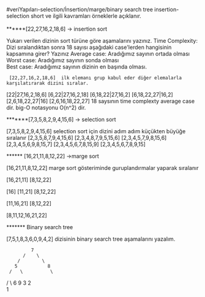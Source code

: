 #veriYapıları-selection/İnsertion/marge/binary search tree
insertion-selection short ve ilgili kavramları örneklerle açıklanır.<br>
<br>
******[22,27,16,2,18,6] -> insertion sort

Yukarı verilen dizinin sort türüne göre aşamalarını yazınız.
Time Complexity: Dizi sıralandıktan sonra 18 sayısı aşağıdaki case'lerden hangisinin kapsamına girer? Yazınız
Average case: Aradığımız sayının ortada olması <br>
Worst case: Aradığımız sayının sonda olması <br>
Best case: Aradığımız sayının dizinin en başında olması. <br>

     [22,27,16,2,18,6]  ilk elemanı grup kabul eder diğer elemalarla karşılatırarak dizini sıralar. 
 [22|27,16,2,18,6]
 [6,22|27,16,2,18]
 [6,18,22|27,16,2]
 [6,18,22,27|16,2]
 [2,6,18,22,27|16]
 [2,6,16,18,22,27]
18 saysının time complexty average case dir.
big-O notasyonu O(n^2) dir.


*******[7,3,5,8,2,9,4,15,6] -> selection sort

[7,3,5,8,2,9,4,15,6] selection sort için dizini adım adım küçükten büyüğe sıralanır
[2,3,5,8,7,9,4,15,6] 
[2,3,4,8,7,9,5,15,6] 
[2,3,4,5,7,9,8,15,6] 
[2,3,4,5,6,9,8,15,7] 
[2,3,4,5,6,7,8,15,9]
[2,3,4,5,6,7,8,9,15] 


****** [16,21,11,8,12,22] ->marge sort 



[16,21,11,8,12,22] marge sort  gösteriminde guruplandırmalar yaparak sıralanır 

[16,21,11]                 [8,12,22]

[16] [11,21]          [8,12,22]

[11,16,21]       [8,12,22]

[8,11,12,16,21,22]


******* Binary search tree


[7,5,1,8,3,6,0,9,4,2] dizisinin binary search tree aşamalarını yazalım.


             7
          /    \ 
        /        \
       5           8
     /   \          \
   /   \   6        9
  3     2
         \
          1











